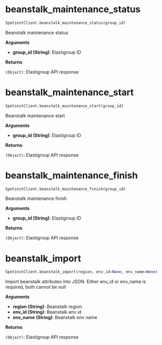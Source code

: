 <h1 id="spotinst_sdk.SpotinstClient.beanstalk_maintenance_status">beanstalk_maintenance_status</h1>

```python
SpotinstClient.beanstalk_maintenance_status(group_id)
```

Beanstalk maintenance status

__Arguments__

- __group_id (String)__: Elastigroup ID

__Returns__

`(Object)`: Elastigroup API response

<h1 id="spotinst_sdk.SpotinstClient.beanstalk_maintenance_start">beanstalk_maintenance_start</h1>

```python
SpotinstClient.beanstalk_maintenance_start(group_id)
```

Beanstalk maintenance start

__Arguments__

- __group_id (String)__: Elastigroup ID

__Returns__

`(Object)`: Elastigroup API response

<h1 id="spotinst_sdk.SpotinstClient.beanstalk_maintenance_finish">beanstalk_maintenance_finish</h1>

```python
SpotinstClient.beanstalk_maintenance_finish(group_id)
```

Beanstalk maintenance finish

__Arguments__

- __group_id (String)__: Elastigroup ID

__Returns__

`(Object)`: Elastigroup API response

<h1 id="spotinst_sdk.SpotinstClient.beanstalk_import">beanstalk_import</h1>

```python
SpotinstClient.beanstalk_import(region, env_id=None, env_name=None)
```

Import beanstalk attributes into JSON. Either env_id or env_name is required, both cannot be null

__Arguments__

- __region (String)__: Beanstalk region
- __env_id (String)__: Beanstalk env id
- __env_name (String)__: Beanstalk env name

__Returns__

`(Object)`: Elastigroup API response

